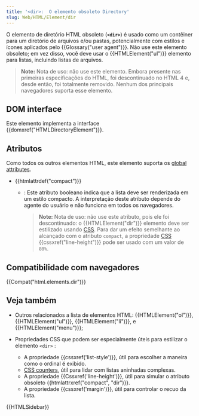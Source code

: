 ```yaml
---
title: '<dir>:  O elemento obsoleto Directory'
slug: Web/HTML/Element/dir
---
```


O elemento de diretório HTML obsoleto (**`<dir>`**) é usado como um contêiner para um diretório de arquivos e/ou pastas, potencialmente com estilos e ícones aplicados pelo {{Glossary("user agent")}}. Não use este elemento obsoleto; em vez disso, você deve usar o {{HTMLElement("ul")}} elemento para listas, incluindo listas de arquivos.

> **Note:** Nota de uso: não use este elemento. Embora presente nas primeiras especificações do HTML, foi descontinuado no HTML 4 e, desde então, foi totalmente removido. Nenhum dos principais navegadores suporta esse elemento.

## DOM interface

Este elemento implementa a interface {{domxref("HTMLDirectoryElement")}}.

## Atributos

Como todos os outros elementos HTML, este elemento suporta os [global attributes](/pt-BR/docs/HTML/Global_attributes).

- {{htmlattrdef("compact")}}

  - : Este atributo booleano indica que a lista deve ser renderizada em um estilo compacto. A interpretação deste atributo depende do agente do usuário e não funciona em todos os navegadores.

    > **Note:** Nota de uso: não use este atributo, pois ele foi descontinuado: o {{HTMLElement("dir")}} elemento deve ser estilizado usando [CSS](/pt-BR/docs/CSS). Para dar um efeito semelhante ao alcançado com o atributo `compact`, a propriedade [CSS](/pt-BR/docs/CSS) {{cssxref("line-height")}} pode ser usado com um valor de `80%`.

## Compatibilidade com navegadores

{{Compat("html.elements.dir")}}

## Veja também

- Outros relacionados a lista de elementos HTML: {{HTMLElement("ol")}}, {{HTMLElement("ul")}}, {{HTMLElement("li")}}, e {{HTMLElement("menu")}};
- Propriedades CSS que podem ser especialmente úteis para estilizar o elemento `<dir>` :

  - A propriedade {{cssxref('list-style')}}, útil para escolher a maneira como o ordinal é exibido.
  - [CSS counters](/pt-BR/docs/CSS_Counters), útil para lidar com listas aninhadas complexas.
  - A propriedade {{Cssxref('line-height')}}, útil para simular o atributo obsoleto {{htmlattrxref("compact", "dir")}}.
  - A propriedade {{cssxref('margin')}}, útil para controlar o recuo da lista.

{{HTMLSidebar}}
